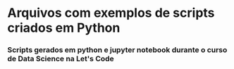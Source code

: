 # Arquivos com exemplos de scripts criados em Python
### Scripts gerados em python e jupyter notebook durante o curso de Data Science na Let's Code
